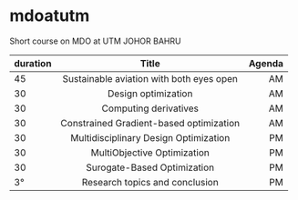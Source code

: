 # mdoatutm
Short course on MDO at UTM JOHOR BAHRU

| duration          | Title | Agenda |
| :---------------- | :------: | ----: |
| 45 |   Sustainable aviation with both eyes open | AM |
| 30 |   Design optimization | AM |
| 30 |  Computing derivatives | AM |
| 30 |  Constrained Gradient-based optimization  | AM |
| 30 | Multidisciplinary Design Optimization | PM |
| 30 |  MultiObjective Optimization | PM |
| 30 |  Surogate-Based Optimization| PM |
| 3° |  Research topics and conclusion | PM |
